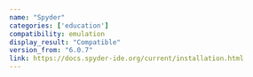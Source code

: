 ```yaml
---
name: "Spyder"
categories: ['education']
compatibility: emulation
display_result: "Compatible"
version_from: "6.0.7"
link: https://docs.spyder-ide.org/current/installation.html
---
```

